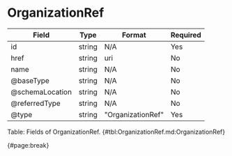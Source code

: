 <!--
    ATTENTION: This file was generated via gradle!
               Do NOT manually edit this file! Any such changes will be overwritten!
-->

# OrganizationRef

| Field | Type | Format | Required |
| ------- | ------- | ------- | --- |
| id | string | N/A | Yes |
| href | string | uri | No |
| name | string | N/A | No |
| @baseType | string | N/A | No |
| @schemaLocation | string | N/A | No |
| @referredType | string | N/A | No |
| @type | string | "OrganizationRef" | Yes |

Table: Fields of OrganizationRef. {#tbl:OrganizationRef.md:OrganizationRef}

{#page:break}
